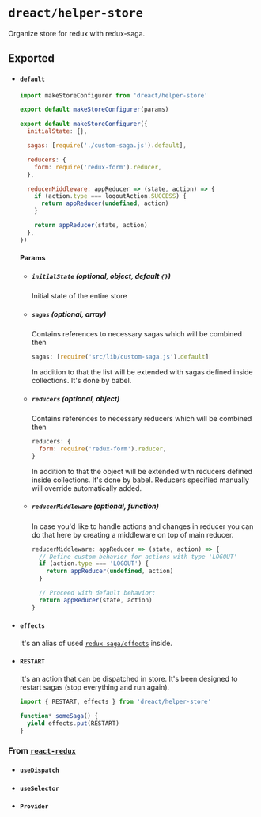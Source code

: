 # `dreact/helper-store`

Organize store for redux with redux-saga.

## Exported

- #### `default`

  ```jsx
  import makeStoreConfigurer from 'dreact/helper-store'

  export default makeStoreConfigurer(params)

  export default makeStoreConfigurer({
    initialState: {},

    sagas: [require('./custom-saga.js').default],

    reducers: {
      form: require('redux-form').reducer,
    },

    reducerMiddleware: appReducer => (state, action) => {
      if (action.type === logoutAction.SUCCESS) {
        return appReducer(undefined, action)
      }

      return appReducer(state, action)
    },
  })
  ```

  #### Params

  - ##### `initialState` (optional, object, default `{}`)

    Initial state of the entire store

  - ##### `sagas` (optional, array)

    Contains references to necessary sagas which will be combined then

    ```jsx
    sagas: [require('src/lib/custom-saga.js').default]
    ```

    In addition to that the list will be extended with sagas defined inside collections. It's done by babel.

  - ##### `reducers` (optional, object)

    Contains references to necessary reducers which will be combined then

    ```jsx
    reducers: {
      form: require('redux-form').reducer,
    }
    ```

    In addition to that the object will be extended with reducers defined inside collections. It's done by babel. Reducers specified manually will override automatically added.

  - ##### `reducerMiddleware` (optional, function)

    In case you'd like to handle actions and changes in reducer you can do that here by creating a middleware on top of main reducer.

    ```jsx
    reducerMiddleware: appReducer => (state, action) => {
      // Define custom behavior for actions with type 'LOGOUT'
      if (action.type === 'LOGOUT') {
        return appReducer(undefined, action)
      }

      // Proceed with default behavior:
      return appReducer(state, action)
    }
    ```

- #### `effects`

  It's an alias of used [`redux-saga/effects`](https://redux-saga.js.org/docs/api/) inside.

- #### `RESTART`

  It's an action that can be dispatched in store. It's been designed to restart sagas (stop everything and run again).

  ```jsx
  import { RESTART, effects } from 'dreact/helper-store'

  function* someSaga() {
    yield effects.put(RESTART)
  }
  ```

### From [`react-redux`](https://github.com/reduxjs/react-redux)

- #### `useDispatch`
- #### `useSelector`
- #### `Provider`
